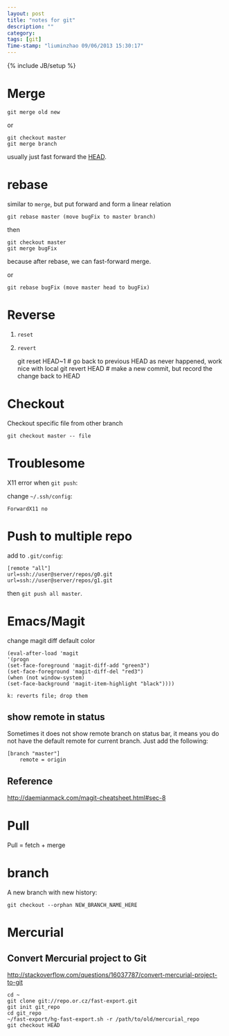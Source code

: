 ```yaml
---
layout: post
title: "notes for git"
description: ""
category:
tags: [git]
Time-stamp: "liuminzhao 09/06/2013 15:30:17"
---
```

{% include JB/setup %}

# Merge #

	git merge old new

or

    git checkout master
	git merge branch

usually just fast forward the [HEAD](http://www.slideshare.net/littlebtc/git-5528339).

# rebase #

similar to `merge`, but put forward and form a linear relation

	git rebase master (move bugFix to master branch)

then

	git checkout master
	git merge bugFix

because after rebase, we can fast-forward merge.

or

	git rebase bugFix (move master head to bugFix)

# Reverse #

1. `reset`
2. `revert`

	git reset HEAD~1 # go back to previous HEAD as never happened, work nice with local
	git revert HEAD # make a new commit, but record the change back to HEAD


# Checkout #

Checkout specific file from other branch

    git checkout master -- file

# Troublesome #

X11 error when `git push`:

change `~/.ssh/config`:

	ForwardX11 no

# Push to multiple repo #

add to `.git/config`:

	[remote "all"]
    url=ssh://user@server/repos/g0.git
    url=ssh://user@server/repos/g1.git

then `git push all master`.

# Emacs/Magit #

change magit diff default color

	(eval-after-load 'magit
	'(progn
    (set-face-foreground 'magit-diff-add "green3")
    (set-face-foreground 'magit-diff-del "red3")
    (when (not window-system)
    (set-face-background 'magit-item-highlight "black"))))

	k: reverts file; drop them

## show remote in status ##

Sometimes it does not show remote branch on status bar, it means you do not have the default remote for current branch. Just add the following:

	[branch "master"]
		remote = origin

## Reference ##

<http://daemianmack.com/magit-cheatsheet.html#sec-8>


# Pull #

Pull = fetch + merge

# branch #

A new branch with new history:

	git checkout --orphan NEW_BRANCH_NAME_HERE

# Mercurial #

## Convert Mercurial project to Git ##

<http://stackoverflow.com/questions/16037787/convert-mercurial-project-to-git>

	cd ~
	git clone git://repo.or.cz/fast-export.git
	git init git_repo
	cd git_repo
	~/fast-export/hg-fast-export.sh -r /path/to/old/mercurial_repo
	git checkout HEAD
